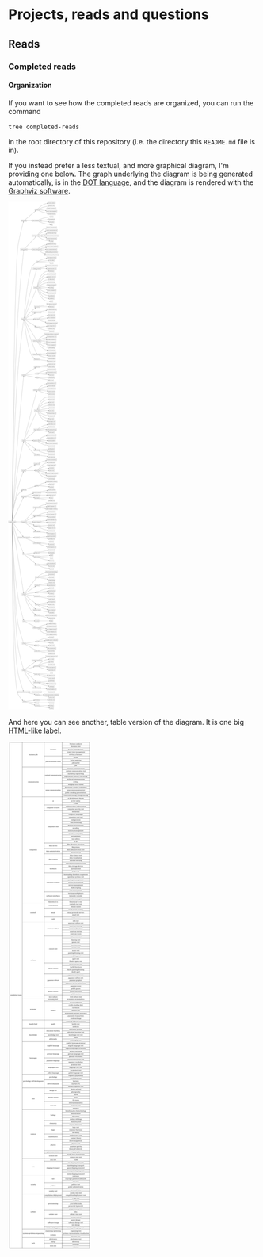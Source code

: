 # Projects, reads and questions

## Reads

### Completed reads

#### Organization

If you want to see how the completed reads are organized, you can run the command

```
tree completed-reads
```

in the root directory of this repository (i.e. the directory this `README.md` file is in).

If you instead prefer a less textual, and more graphical diagram, I'm providing one below. The graph underlying the diagram is being generated automatically, is in the [DOT language](https://en.m.wikipedia.org/wiki/DOT_(graph_description_language)), and the diagram is rendered with the [Graphviz software](https://en.m.wikipedia.org/wiki/Graphviz).

![A diagram depicting how completed reads are organized (tree version)](completed-reads-organization.png)

And here you can see another, table version of the diagram. It is one big [HTML-like label](https://graphviz.org/doc/info/shapes.html#html).

![A diagram depicting how completed reads are organized (table version)](completed-reads-organization-2.png)

